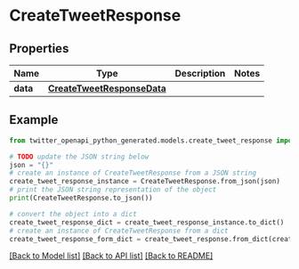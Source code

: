 # CreateTweetResponse


## Properties

Name | Type | Description | Notes
------------ | ------------- | ------------- | -------------
**data** | [**CreateTweetResponseData**](CreateTweetResponseData.md) |  | 

## Example

```python
from twitter_openapi_python_generated.models.create_tweet_response import CreateTweetResponse

# TODO update the JSON string below
json = "{}"
# create an instance of CreateTweetResponse from a JSON string
create_tweet_response_instance = CreateTweetResponse.from_json(json)
# print the JSON string representation of the object
print(CreateTweetResponse.to_json())

# convert the object into a dict
create_tweet_response_dict = create_tweet_response_instance.to_dict()
# create an instance of CreateTweetResponse from a dict
create_tweet_response_form_dict = create_tweet_response.from_dict(create_tweet_response_dict)
```
[[Back to Model list]](../README.md#documentation-for-models) [[Back to API list]](../README.md#documentation-for-api-endpoints) [[Back to README]](../README.md)


